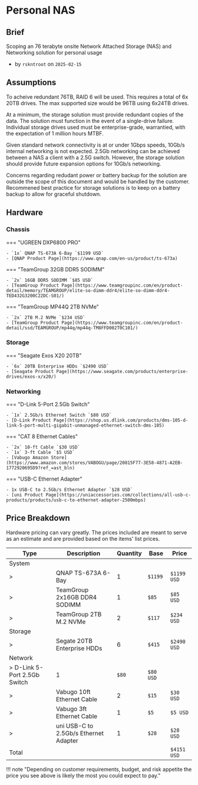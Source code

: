 
# Personal NAS

## Brief

Scoping an 76 terabyte onsite Network Attached Storage (NAS) and Networking solution for personal usage

- by `rskntroot` on `2025-02-15`

## Assumptions

To acheive redundant 76TB, RAID 6 will be used.
 This requires a total of 6x 20TB drives.
 The max supported size would be 96TB using 6x24TB drives.

At a minimum, the storage solution must provide redundant copies of the data.
 The solution must function in the event of a single-drive failure.
 Individual storage drives used must be enterprise-grade, warrantied, with the expectation of 1 million hours MTBF.

Given standard network connectivity is at or under 1Gbps speeds, 10Gb/s internal networking is not expected.
 2.5Gb networking can be achieved between a NAS a client with a 2.5G switch.
 However, the storage solution should provide future expansion options for 10Gb/s networking.

Concerns regarding redudant power or battery backup for the solution are outside the scope of this document and would be handled by the customer.
 Recommened best practice for storage solutions is to keep on a battery backup to allow for graceful shutdown.

## Hardware

### Chassis

=== "UGREEN DXP6800 PRO"

    - `1x` QNAP TS-673A 6-Bay `$1199 USD`
    - [QNAP Product Page](https://www.qnap.com/en-us/product/ts-673a)

=== "TeamGroup 32GB DDR5 SODIMM"

    - `2x` 16GB DDR5 SODIMM `$85 USD`
    - [TeamGroup Product Page](https://www.teamgroupinc.com/en/product-detail/memory/TEAMGROUP/elite-so-dimm-ddr4/elite-so-dimm-ddr4-TED432G3200C22DC-S01/)

=== "TeamGroup MP44Q 2TB NVMe"

    - `2x` 2TB M.2 NVMe `$234 USD`
    - [TeamGroup Product Page](https://www.teamgroupinc.com/en/product-detail/ssd/TEAMGROUP/mp44q/mp44q-TM8FFD002T0C101/)

### Storage

=== "Seagate Exos X20 20TB"

    - `6x` 20TB Enterprise HDDs `$2490 USD`
    - [Seagate Product Page](https://www.seagate.com/products/enterprise-drives/exos-x/x20/)


### Networking

=== "D-Link 5-Port 2.5Gb Switch"

    - `1x` 2.5Gb/s Ethernet Switch `$80 USD`
    - [D-Link Product Page](https://shop.us.dlink.com/products/dms-105-d-link-5-port-multi-gigabit-unmanaged-ethernet-switch-dms-105)

=== "CAT 8 Ethernet Cables"

    - `2x` 10-ft Cable `$30 USD`
    - `1x` 3-ft Cable `$5 USD`
    - [Vabugo Amazon Store](https://www.amazon.com/stores/VABOGU/page/20815F77-3E58-4871-A2EB-1772920695D9?ref_=ast_bln)

=== "USB-C Ethernet Adapter"

    - 1x USB-C to 2.5Gb/s Ethernet Adapter `$28 USD`
    - [uni Product Page](https://uniaccessories.com/collections/all-usb-c-products/products/usb-c-to-ethernet-adapter-2500mbps)

## Price Breakdown

Hardware pricing can vary greatly.
 The prices included are meant to serve as an estimate and are provided based on the items' list prices.

| Type | Description | Quantity | Base | Price |
| --- | --- | --- | --- | --- |
| System |   |  |  |  |
| > | QNAP TS-673A 6-Bay | 1 | `$1199` | `$1199 USD` |
| > | TeamGroup 2x16GB DDR4 SODIMM | 1 | `$85` | `$85 USD` |
| > | TeamGroup 2TB M.2 NVMe | 2 | `$117` | `$234 USD` |
| Storage |  |  |  |  |
| > | Segate 20TB Enterprise HDDs | 6 | `$415` | `$2490 USD` |
| Network |  |  |  |  |
| > D-Link 5-Port 2.5Gb Switch | 1 | `$80` | `$80 USD` |
| > | Vabugo 10ft Ethernet Cable | 2 | `$15` | `$30 USD` |
| > | Vabugo 3ft Ethernet Cable | 1 | `$5` | `$5 USD` |
| > | uni USB-C to 2.5Gb/s Ethernet Adapter | 1 | `$28` | `$28 USD` |
| Total |  |  |  | `$4151 USD` |

!!! note "Depending on customer requirements, budget, and risk appetite the price you see above is likely the most you could expect to pay."
